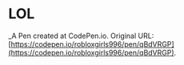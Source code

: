 # LOL
 _A Pen created at CodePen.io. Original URL: [https://codepen.io/robloxgirls996/pen/qBdVRGP](https://codepen.io/robloxgirls996/pen/qBdVRGP).

 